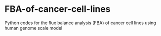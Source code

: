 # FBA-of-cancer-cell-lines
Python codes for the flux balance analysis (FBA) of cancer cell lines using human genome scale model
